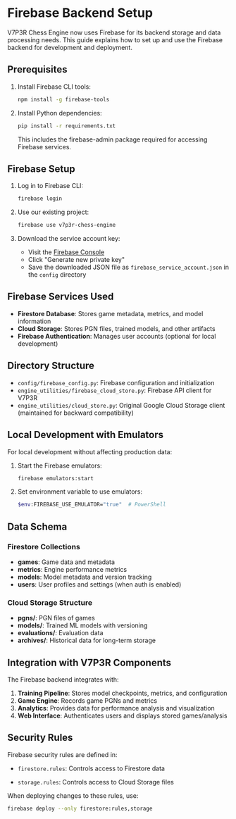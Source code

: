 # Firebase Backend Setup

V7P3R Chess Engine now uses Firebase for its backend storage and data processing needs. This guide explains how to set up and use the Firebase backend for development and deployment.

## Prerequisites

1. Install Firebase CLI tools:

   ```bash
   npm install -g firebase-tools
   ```

2. Install Python dependencies:

   ```bash
   pip install -r requirements.txt
   ```

   This includes the firebase-admin package required for accessing Firebase services.

## Firebase Setup

1. Log in to Firebase CLI:

   ```bash
   firebase login
   ```

2. Use our existing project:

   ```bash
   firebase use v7p3r-chess-engine
   ```

3. Download the service account key:
   - Visit the [Firebase Console](https://console.firebase.google.com/project/v7p3r-chess-engine/settings/serviceaccounts/adminsdk)
   - Click "Generate new private key"
   - Save the downloaded JSON file as `firebase_service_account.json` in the `config` directory

## Firebase Services Used

- **Firestore Database**: Stores game metadata, metrics, and model information
- **Cloud Storage**: Stores PGN files, trained models, and other artifacts
- **Firebase Authentication**: Manages user accounts (optional for local development)

## Directory Structure

- `config/firebase_config.py`: Firebase configuration and initialization
- `engine_utilities/firebase_cloud_store.py`: Firebase API client for V7P3R
- `engine_utilities/cloud_store.py`: Original Google Cloud Storage client (maintained for backward compatibility)

## Local Development with Emulators

For local development without affecting production data:

1. Start the Firebase emulators:

   ```bash
   firebase emulators:start
   ```

2. Set environment variable to use emulators:

   ```bash
   $env:FIREBASE_USE_EMULATOR="true"  # PowerShell
   ```

## Data Schema

### Firestore Collections

- **games**: Game data and metadata
- **metrics**: Engine performance metrics
- **models**: Model metadata and version tracking
- **users**: User profiles and settings (when auth is enabled)

### Cloud Storage Structure

- **pgns/**: PGN files of games
- **models/**: Trained ML models with versioning
- **evaluations/**: Evaluation data
- **archives/**: Historical data for long-term storage

## Integration with V7P3R Components

The Firebase backend integrates with:

1. **Training Pipeline**: Stores model checkpoints, metrics, and configuration
2. **Game Engine**: Records game PGNs and metrics
3. **Analytics**: Provides data for performance analysis and visualization
4. **Web Interface**: Authenticates users and displays stored games/analysis

## Security Rules

Firebase security rules are defined in:

- `firestore.rules`: Controls access to Firestore data

- `storage.rules`: Controls access to Cloud Storage files

When deploying changes to these rules, use:

```bash
firebase deploy --only firestore:rules,storage
```

